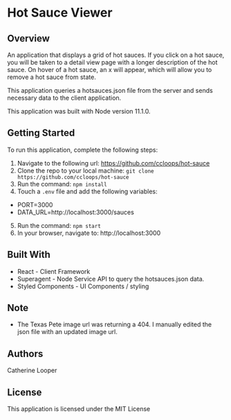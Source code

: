 # Hot Sauce Viewer

## Overview

An application that displays a grid of hot sauces. If you click on a hot sauce, you will be taken to a detail view page with a longer description of the hot sauce. On hover of a hot sauce, an x will appear, which will allow you to remove a hot sauce from state.

This application queries a hotsauces.json file from the server and sends necessary data to the client application.

This application was built with Node version 11.1.0.

## Getting Started

To run this application, complete the following steps:

1. Navigate to the following url: https://github.com/ccloops/hot-sauce
2. Clone the repo to your local machine: `git clone https://github.com/ccloops/hot-sauce`
3. Run the command: `npm install`
4. Touch a `.env` file and add the following variables:
  * PORT=3000
  * DATA_URL=http://localhost:3000/sauces
5. Run the command: `npm start`
6. In your browser, navigate to: http://localhost:3000

## Built With

* React - Client Framework
* Superagent - Node Service API to query the hotsauces.json data.
* Styled Components - UI Components / styling

## Note

* The Texas Pete image url was returning a 404. I manually edited the json file with an updated image url.

## Authors

Catherine Looper

## License 
This application is licensed under the MIT License
